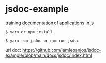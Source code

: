 # jsdoc-example

training documentation of applications in js


```
$ yarn or npm install

$ yarn run jsdoc or npm run jsdoc
```

url doc: https://github.com/iamleoanjos/jsdoc-example/blob/main/docs/jsdoc/index.html